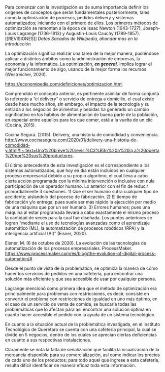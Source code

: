 Para comenzar con la investigación es de suma importancia definir los orígenes de conceptos que serán fundamentales posteriormente, tales como la optimización de procesos, pedidos delivery y sistemas automatizados; iniciando con el primero de ellos. Los primeros métodos de optimización se remontan a la época de Isaac Newton (1643-1727), Joseph-Louis Lagrange (1736-1813) y
Augustin-Louis Cauchy (1789-1857).
[[REVISIONES]]
*Datos Sacados de Wikipedia, ahondar mas en la introducción* 


La optimización significa realizar una tarea de la mejor manera, pudiéndose aplicar a distintos ámbitos como la administración de empresas, la economía y la informática. La optimización, ***en general,*** implica lograr el mejor funcionamiento de algo, usando de la mejor forma los recursos (Westreicher, 2020).

https://economipedia.com/definiciones/optimizacion.html


Comprendido el concepto anterior, es pertinente asimilar de forma conjunta lo referente a “el delivery” o servicio de entrega a domicilio, el cual existe desde hace mucho años, sin embargo, el impacto de la tecnología y su entrada a los negocios de alimentos y bebidas ha generado un cambio significativo en los hábitos de alimentación de buena parte de la población, en especial entre aquellos para los que comer, está a la vuelta de un clic (Cocina, 2015).

Cocina Segura. (2015). Delivery, una historia de comodidad y conveniencia.
http://www.cocinasegura.com/2020/01/delivery-una-historia-de-comodidad-y.html#:~:text=Una%20breve%20revisi%C3%B3n%20a%20la,a%20puerta%20por%20sus%20productores.


El último antecedente de esta investigación es el correspondiente a los sistemas automatizados, que hoy en día están incluidos en cualquier proceso empresarial debido a su propio algoritmo, el cual lleva a cabo cierta acción programada con la mínima intervención o inclusive con nula participación de un operador humano. Lo anterior con el fin de reducir primordialmente 3 cuestiones. 1) Que el ser humano sufra cualquier tipo de accidente; aislandolo del proceso de fabricación. 2) El tiempo de fabricación y/o entrega; pues suele ser más rápido la ejecución por medio de una máquina que por un ser humano. 3) Errores humanos; pues una máquina al estar programada llevará a cabo exactamente el mismo proceso la cantidad de veces para la cual fue diseñada.
Los puntos anteriores se logran “mediante el uso de tecnologías avanzadas como el aprendizaje automático (ML), la automatización de procesos robóticos (RPA) y la inteligencia artificial (AI)” (Eisner, 2020).

Eisner, M. (6 de octubre de 2020). La evolución de las tecnologías de automatización de los procesos empresariales. ProcessMaker. https://www.processmaker.com/es/blog/the-evolution-of-digital-process-automation/#


Desde el punto de vista de la problemática, se optimiza la manera de cómo hacer los servicios de pedidos en una cafetería, para encontrar una solución más eficiente y que sea accesible de usar por cualquier persona.

Lagrange mencionó como primera idea que el método de optimización era principalmente para problemas con restricciones, es decir, consiste en convertir el problema con restricciones de igualdad en uno más óptimo, en el caso de un servicio de venta de comida, se buscaría todas las problemáticas que lo afectan para así encontrar una solución óptima en cuanto hacer accesible el pedido con la ayuda de un sistema tecnológico.

En cuanto a la situación actual de la problemática investigada, en el Instituto Tecnológico de Querétaro se cuenta con una cafetería principal, la cual se divide en 5 negocios, dentro de los cuales se aprecian ciertas deficiencias en cuanto a sus respectivas instalaciones.

Claramente se nota la falta de señalización que facilita la visualización de la mercancía disponible para su comercialización, así como indicar los precios de cada uno de los productos; para todo aquel que ingrese a esta cafetería, resulta difícil identificar de manera eficaz toda esta información.
